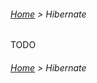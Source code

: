 ###### [Home](../../../../README.md) > Hibernate

TODO

###### [Home](../../../../README.md) > Hibernate
